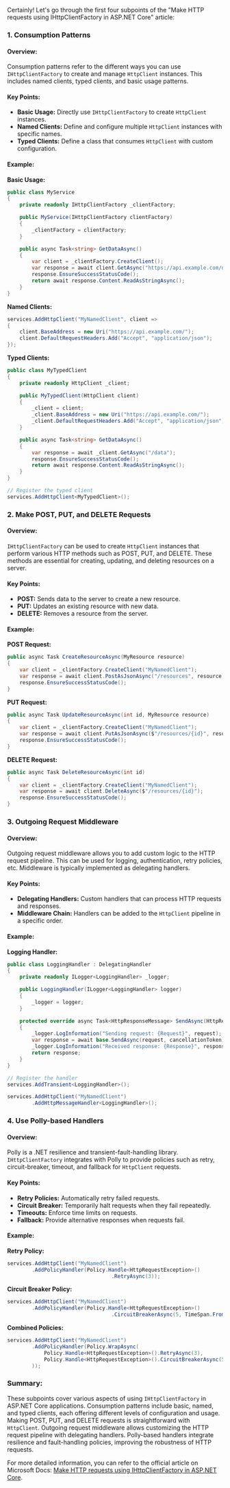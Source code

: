 Certainly! Let's go through the first four subpoints of the "Make HTTP requests using IHttpClientFactory in ASP.NET Core" article:

### 1. Consumption Patterns

#### Overview:
Consumption patterns refer to the different ways you can use `IHttpClientFactory` to create and manage `HttpClient` instances. This includes named clients, typed clients, and basic usage patterns.

#### Key Points:
- **Basic Usage:** Directly use `IHttpClientFactory` to create `HttpClient` instances.
- **Named Clients:** Define and configure multiple `HttpClient` instances with specific names.
- **Typed Clients:** Define a class that consumes `HttpClient` with custom configuration.

#### Example:

**Basic Usage:**
```csharp
public class MyService
{
    private readonly IHttpClientFactory _clientFactory;

    public MyService(IHttpClientFactory clientFactory)
    {
        _clientFactory = clientFactory;
    }

    public async Task<string> GetDataAsync()
    {
        var client = _clientFactory.CreateClient();
        var response = await client.GetAsync("https://api.example.com/data");
        response.EnsureSuccessStatusCode();
        return await response.Content.ReadAsStringAsync();
    }
}
```

**Named Clients:**
```csharp
services.AddHttpClient("MyNamedClient", client =>
{
    client.BaseAddress = new Uri("https://api.example.com/");
    client.DefaultRequestHeaders.Add("Accept", "application/json");
});
```

**Typed Clients:**
```csharp
public class MyTypedClient
{
    private readonly HttpClient _client;

    public MyTypedClient(HttpClient client)
    {
        _client = client;
        _client.BaseAddress = new Uri("https://api.example.com/");
        _client.DefaultRequestHeaders.Add("Accept", "application/json");
    }

    public async Task<string> GetDataAsync()
    {
        var response = await _client.GetAsync("/data");
        response.EnsureSuccessStatusCode();
        return await response.Content.ReadAsStringAsync();
    }
}

// Register the typed client
services.AddHttpClient<MyTypedClient>();
```

### 2. Make POST, PUT, and DELETE Requests

#### Overview:
`IHttpClientFactory` can be used to create `HttpClient` instances that perform various HTTP methods such as POST, PUT, and DELETE. These methods are essential for creating, updating, and deleting resources on a server.

#### Key Points:
- **POST:** Sends data to the server to create a new resource.
- **PUT:** Updates an existing resource with new data.
- **DELETE:** Removes a resource from the server.

#### Example:

**POST Request:**
```csharp
public async Task CreateResourceAsync(MyResource resource)
{
    var client = _clientFactory.CreateClient("MyNamedClient");
    var response = await client.PostAsJsonAsync("/resources", resource);
    response.EnsureSuccessStatusCode();
}
```

**PUT Request:**
```csharp
public async Task UpdateResourceAsync(int id, MyResource resource)
{
    var client = _clientFactory.CreateClient("MyNamedClient");
    var response = await client.PutAsJsonAsync($"/resources/{id}", resource);
    response.EnsureSuccessStatusCode();
}
```

**DELETE Request:**
```csharp
public async Task DeleteResourceAsync(int id)
{
    var client = _clientFactory.CreateClient("MyNamedClient");
    var response = await client.DeleteAsync($"/resources/{id}");
    response.EnsureSuccessStatusCode();
}
```

### 3. Outgoing Request Middleware

#### Overview:
Outgoing request middleware allows you to add custom logic to the HTTP request pipeline. This can be used for logging, authentication, retry policies, etc. Middleware is typically implemented as delegating handlers.

#### Key Points:
- **Delegating Handlers:** Custom handlers that can process HTTP requests and responses.
- **Middleware Chain:** Handlers can be added to the `HttpClient` pipeline in a specific order.

#### Example:

**Logging Handler:**
```csharp
public class LoggingHandler : DelegatingHandler
{
    private readonly ILogger<LoggingHandler> _logger;

    public LoggingHandler(ILogger<LoggingHandler> logger)
    {
        _logger = logger;
    }

    protected override async Task<HttpResponseMessage> SendAsync(HttpRequestMessage request, CancellationToken cancellationToken)
    {
        _logger.LogInformation("Sending request: {Request}", request);
        var response = await base.SendAsync(request, cancellationToken);
        _logger.LogInformation("Received response: {Response}", response);
        return response;
    }
}

// Register the handler
services.AddTransient<LoggingHandler>();

services.AddHttpClient("MyNamedClient")
        .AddHttpMessageHandler<LoggingHandler>();
```

### 4. Use Polly-based Handlers

#### Overview:
Polly is a .NET resilience and transient-fault-handling library. `IHttpClientFactory` integrates with Polly to provide policies such as retry, circuit-breaker, timeout, and fallback for `HttpClient` requests.

#### Key Points:
- **Retry Policies:** Automatically retry failed requests.
- **Circuit Breaker:** Temporarily halt requests when they fail repeatedly.
- **Timeouts:** Enforce time limits on requests.
- **Fallback:** Provide alternative responses when requests fail.

#### Example:

**Retry Policy:**
```csharp
services.AddHttpClient("MyNamedClient")
        .AddPolicyHandler(Policy.Handle<HttpRequestException>()
                                  .RetryAsync(3));
```

**Circuit Breaker Policy:**
```csharp
services.AddHttpClient("MyNamedClient")
        .AddPolicyHandler(Policy.Handle<HttpRequestException>()
                                  .CircuitBreakerAsync(5, TimeSpan.FromMinutes(1)));
```

**Combined Policies:**
```csharp
services.AddHttpClient("MyNamedClient")
        .AddPolicyHandler(Policy.WrapAsync(
            Policy.Handle<HttpRequestException>().RetryAsync(3),
            Policy.Handle<HttpRequestException>().CircuitBreakerAsync(5, TimeSpan.FromMinutes(1))
        ));
```

### Summary:

These subpoints cover various aspects of using `IHttpClientFactory` in ASP.NET Core applications. Consumption patterns include basic, named, and typed clients, each offering different levels of configuration and usage. Making POST, PUT, and DELETE requests is straightforward with `HttpClient`. Outgoing request middleware allows customizing the HTTP request pipeline with delegating handlers. Polly-based handlers integrate resilience and fault-handling policies, improving the robustness of HTTP requests.

For more detailed information, you can refer to the official article on Microsoft Docs: [Make HTTP requests using IHttpClientFactory in ASP.NET Core](https://docs.microsoft.com/en-us/aspnet/core/fundamentals/http-requests).
